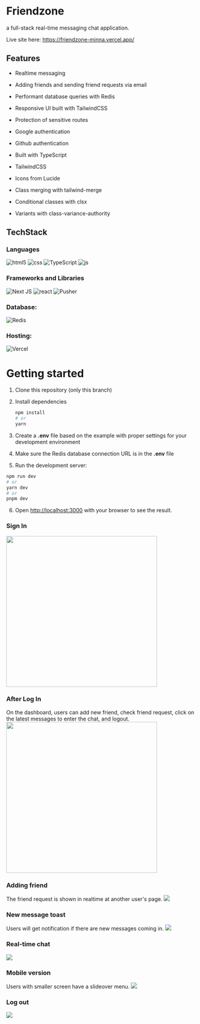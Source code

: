 # Friendzone
a full-stack real-time messaging chat application.

Live site here: https://friendzone-minna.vercel.app/

## Features

- Realtime messaging
- Adding friends and sending friend requests via email
- Performant database queries with Redis
- Responsive UI built with TailwindCSS
- Protection of sensitive routes
- Google authentication
- Github authentication

- Built with TypeScript
- TailwindCSS
- Icons from Lucide

- Class merging with tailwind-merge
- Conditional classes with clsx
- Variants with class-variance-authority

## TechStack

### Languages

![html5](https://img.shields.io/badge/HTML5-E34F26?style=for-the-badge&logo=html5&logoColor=white)
![css](https://img.shields.io/badge/CSS3-1572B6?style=for-the-badge&logo=css3&logoColor=white)
![TypeScript](https://img.shields.io/badge/typescript-%23007ACC.svg?style=for-the-badge&logo=typescript&logoColor=white)
![js](https://img.shields.io/badge/JavaScript-323330?style=for-the-badge&logo=javascript&logoColor=F7DF1E)

### Frameworks and Libraries

![Next JS](https://img.shields.io/badge/Next-black?style=for-the-badge&logo=next.js&logoColor=white)
![react](https://img.shields.io/badge/React-20232A?style=for-the-badge&logo=react&logoColor=61DAFB)
![Pusher](https://a11ybadges.com/badge?logo=pusher)

### Database:

![Redis](https://img.shields.io/badge/redis-%23DD0031.svg?style=for-the-badge&logo=redis&logoColor=white)

### Hosting:

![Vercel](https://img.shields.io/badge/vercel-%23000000.svg?style=for-the-badge&logo=vercel&logoColor=white)


# Getting started

1. Clone this repository (only this branch)

2. Install dependencies

   ```bash
   npm install
   # or
   yarn
   ```
   
3. Create a **.env** file based on the example with proper settings for your
   development environment

4. Make sure the Redis database connection URL is in the **.env** file

5. Run the development server:

```bash
npm run dev
# or
yarn dev
# or
pnpm dev
```

6. Open [http://localhost:3000](http://localhost:3000) with your browser to see the result.

### Sign In

<img src="https://github.com/Minna937/realtime-chat/blob/main/public/gifs/login.gif?raw=true" height=400>

### After Log In

On the dashboard, users can add new friend, check friend request, click on the latest messages to enter the chat, and logout.
<img src="https://github.com/Minna937/realtime-chat/blob/main/public/gifs/dashboard.gif?raw=true" height=400>

### Adding friend

The friend request is shown in realtime at another user's page.
<img src="https://github.com/Minna937/realtime-chat/blob/main/public/gifs/adding%20friend.gif?raw=true">

### New message toast

Users will get notification if there are new messages coming in.
<img src="https://github.com/Minna937/realtime-chat/blob/main/public/gifs/message%20toast.gif?raw=true">

### Real-time chat

<img src="https://github.com/Minna937/realtime-chat/blob/main/public/gifs/realtime%20message.gif?raw=true">

### Mobile version

Users with smaller screen have a slideover menu.
<img src="https://github.com/Minna937/realtime-chat/blob/main/public/gifs/mobileslideover.gif?raw=true">


### Log out

<img src="https://github.com/Minna937/realtime-chat/blob/main/public/gifs/logout.gif?raw=true">

